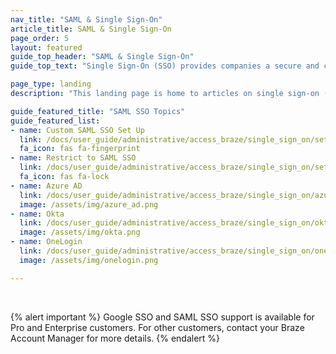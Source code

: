 ```yaml
---
nav_title: "SAML & Single Sign-On"
article_title: SAML & Single Sign-On
page_order: 5
layout: featured
guide_top_header: "SAML & Single Sign-On"
guide_top_text: "Single Sign-On (SSO) provides companies a secure and centralized way of controlling access to the Braze dashboard. In short, a single set of credentials can be used to access different applications, including Braze. <br> <br> Braze supports SAML SSO which supports the latest Security Assertion Markup Language (SAML 2.0) industry standards, as well as supports Azure Active Directory, Okta, and OneLogin."

page_type: landing
description: "This landing page is home to articles on single sign-on (SSO). Here you can find help setting up supported identity providers, or performing a custom setup."

guide_featured_title: "SAML SSO Topics"
guide_featured_list:
- name: Custom SAML SSO Set Up
  link: /docs/user_guide/administrative/access_braze/single_sign_on/set_up/
  fa_icon: fas fa-fingerprint
- name: Restrict to SAML SSO
  link: /docs/user_guide/administrative/access_braze/single_sign_on/set_up/#restriction
  fa_icon: fas fa-lock
- name: Azure AD
  link: /docs/user_guide/administrative/access_braze/single_sign_on/azure_ad/
  image: /assets/img/azure_ad.png
- name: Okta
  link: /docs/user_guide/administrative/access_braze/single_sign_on/okta/
  image: /assets/img/okta.png
- name: OneLogin
  link: /docs/user_guide/administrative/access_braze/single_sign_on/onelogin/
  image: /assets/img/onelogin.png

---
```


<br>

{% alert important %}
Google SSO and SAML SSO support is available for Pro and Enterprise customers. For other customers, contact your Braze Account Manager for more details.
{% endalert %}

<br>
